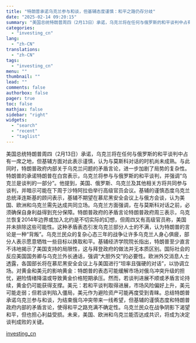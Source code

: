```yaml
---
title: "特朗普承诺乌克兰参与和谈，但基辅态度谨慎：和平之路仍存分歧"
date: "2025-02-14 09:20:15"
summary: "美国总统特朗普周四（2月13日）承诺，乌克兰将在任何与俄罗斯的和平谈判中占有一席之地，但基辅方面对此..."
categories:
  - "investing_cn"
lang:
  - "zh-CN"
translations:
  - "zh-CN"
tags:
  - "investing_cn"
menu: ""
thumbnail: ""
lead: ""
comments: false
authorbox: false
pager: true
toc: false
mathjax: false
sidebar: "right"
widgets:
  - "search"
  - "recent"
  - "taglist"
---
```


美国总统特朗普周四（2月13日）承诺，乌克兰将在任何与俄罗斯的和平谈判中占有一席之地，但基辅方面对此表示谨慎，认为与莫斯科对话的时机尚未成熟。与此同时，特朗普政府内部关于乌克兰问题的矛盾言论，进一步加剧了局势的复杂性。特朗普的承诺特朗普在白宫表示，乌克兰将参与与俄罗斯的和平谈判，并强调“乌克兰是谈判的一部分”。他提到，美国、俄罗斯、乌克兰及其他相关方将共同参与谈判，并暗示可能在下周于沙特阿拉伯举行高级官员会议。基辅的谨慎态度乌克兰总统泽连斯基的顾问表示，基辅不期望在慕尼黑安全会议上与俄方会谈，认为美国、欧洲和乌克兰需先达成共同立场。乌克兰方面强调，在与莫斯科对话之前，必须确保自身利益得到充分保障。特朗普政府的矛盾言论特朗普政府周三表示，乌克兰恢复2014年边界或加入北约是不切实际的幻想，但周四又有高级官员称，美国并未排除这些可能性。这种矛盾表态引发乌克兰部分人士的不满，认为特朗普的言论是一种“背叛”。乌克兰民众的复杂心态三年的战争让许多乌克兰人身心俱疲，部分人表示愿意牺牲一些目标以换取和平。基辅经济学院院长指出，特朗普至少直言不讳地揭示了美国支持的局限性，这与拜登政府的做法并无本质区别。国际社会的反应美国国务卿与乌克兰外长通话，强调“大胆外交”的必要性。欧洲外交消息人士透露，各国部长将在慕尼黑安全会议上与美国进行“坦率且强硬的对话”，以协调立场。对黄金和美元的影响黄金：特朗普的表态可能缓解市场对俄乌冲突升级的担忧，避险情绪降温或导致黄金价格短期承压。然而，若谈判进展不顺或矛盾言论持续，黄金仍可能获得支撑。美元：若和平谈判取得进展，市场风险偏好上升，美元可能走弱；但若谈判陷入僵局，美元作为避险资产可能再度受到青睐。总结特朗普承诺乌克兰参与和谈，为结束俄乌冲突带来一线希望，但基辅的谨慎态度和特朗普政府内部的矛盾言论，使得和平之路充满不确定性。乌克兰民众在战争阴影下渴望和平，但也担心利益受损。未来，美国、欧洲和乌克兰能否达成共识，将成为决定谈判成败的关键。

[investing_cn](https://cn.investing.com/news/forex-news/article-2671218)
